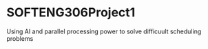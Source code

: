 # SOFTENG306Project1
Using AI and parallel processing power to solve difficuult scheduling problems

